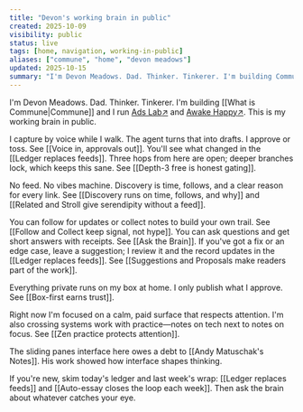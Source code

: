 ```yaml
---
title: "Devon's working brain in public"
created: 2025-10-09
visibility: public
status: live
tags: [home, navigation, working-in-public]
aliases: ["commune", "home", "devon meadows"]
updated: 2025-10-15
summary: "I'm Devon Meadows. Dad. Thinker. Tinkerer. I'm building Commune and I run Ads Lab and Awake Happy. This is my working brain in public."
---
```


I'm Devon Meadows. Dad. Thinker. Tinkerer. I'm building [[What is Commune|Commune]] and I run <a href="https://noontide.co/adslab?utm_source=devonmeadows&utm_medium=website&utm_campaign=bio" target="_blank" rel="noopener noreferrer">Ads Lab<span class="external-link-icon" aria-hidden="true">↗</span></a> and <a href="https://awakehappy.com/?utm_source=devonmeadows&utm_medium=website&utm_campaign=bio" target="_blank" rel="noopener noreferrer">Awake Happy<span class="external-link-icon" aria-hidden="true">↗</span></a>. This is my working brain in public.

I capture by voice while I walk. The agent turns that into drafts. I approve or toss. See [[Voice in, approvals out]]. You'll see what changed in the [[Ledger replaces feeds]]. Three hops from here are open; deeper branches lock, which keeps this sane. See [[Depth-3 free is honest gating]].

No feed. No vibes machine. Discovery is time, follows, and a clear reason for every link. See [[Discovery runs on time, follows, and why]] and [[Related and Stroll give serendipity without a feed]].

You can follow for updates or collect notes to build your own trail. See [[Follow and Collect keep signal, not hype]]. You can ask questions and get short answers with receipts. See [[Ask the Brain]]. If you've got a fix or an edge case, leave a suggestion; I review it and the record updates in the [[Ledger replaces feeds]]. See [[Suggestions and Proposals make readers part of the work]].

Everything private runs on my box at home. I only publish what I approve. See [[Box-first earns trust]].

Right now I'm focused on a calm, paid surface that respects attention. I'm also crossing systems work with practice—notes on tech next to notes on focus. See [[Zen practice protects attention]].

The sliding panes interface here owes a debt to [[Andy Matuschak's Notes]]. His work showed how interface shapes thinking.

If you're new, skim today's ledger and last week's wrap: [[Ledger replaces feeds]] and [[Auto-essay closes the loop each week]]. Then ask the brain about whatever catches your eye.

